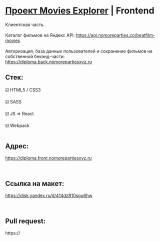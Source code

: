 # [Проект Movies Explorer](https://diploma.front.nomorepartiesxyz.ru) | Frontend

Клиентская часть. <br><br>
Каталог фильмов на Яндекс API: https://api.nomoreparties.co/beatfilm-movies <br><br>
Авторизация, база данных пользователей и сохранение фильмов на собственной бекэнд-части: <br>
https://diploma.back.nomorepartiesxyz.ru
## Стек:

☑️ HTML5 / CSS3

☑️ SASS

☑️ JS => React 

☑️ Webpack

#
## Адрес:

https://diploma.front.nomorepartiesxyz.ru

<br>

## Ссылка на макет:
https://disk.yandex.ru/d/414dzR10sgu6hw

<br>

## Pull request:
https://
